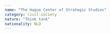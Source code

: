 ```yaml
---
name: "The Hague Center of Strategic Studies"
category: civil-society
nature: "Think tank"
nationality: NLD
---
```

    